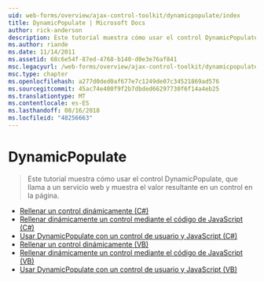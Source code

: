 ```yaml
---
uid: web-forms/overview/ajax-control-toolkit/dynamicpopulate/index
title: DynamicPopulate | Microsoft Docs
author: rick-anderson
description: Este tutorial muestra cómo usar el control DynamicPopulate, que llama a un servicio web y muestra el valor resultante en un control en la página.
ms.author: riande
ms.date: 11/14/2011
ms.assetid: 68c6e54f-87ed-4768-b140-d0e3e76af841
msc.legacyurl: /web-forms/overview/ajax-control-toolkit/dynamicpopulate
msc.type: chapter
ms.openlocfilehash: a277d0ded0af677e7c1249de07c34521869ad576
ms.sourcegitcommit: 45ac74e400f9f2b7dbded66297730f6f14a4eb25
ms.translationtype: MT
ms.contentlocale: es-ES
ms.lasthandoff: 08/16/2018
ms.locfileid: "48256663"
---
```

<a name="dynamicpopulate"></a>DynamicPopulate
====================
> Este tutorial muestra cómo usar el control DynamicPopulate, que llama a un servicio web y muestra el valor resultante en un control en la página.


- [Rellenar un control dinámicamente (C#)](dynamically-populating-a-control-cs.md)
- [Rellenar dinámicamente un control mediante el código de JavaScript (C#)](dynamically-populating-a-control-using-javascript-code-cs.md)
- [Usar DynamicPopulate con un control de usuario y JavaScript (C#)](using-dynamicpopulate-with-a-user-control-and-javascript-cs.md)
- [Rellenar un control dinámicamente (VB)](dynamically-populating-a-control-vb.md)
- [Rellenar dinámicamente un control mediante el código de JavaScript (VB)](dynamically-populating-a-control-using-javascript-code-vb.md)
- [Usar DynamicPopulate con un control de usuario y JavaScript (VB)](using-dynamicpopulate-with-a-user-control-and-javascript-vb.md)
